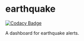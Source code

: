 # earthquake

[![Codacy Badge](https://api.codacy.com/project/badge/Grade/06745148ec524efdaceaba400f9fc126)](https://www.codacy.com/app/ridvanbaluyos/earthquake?utm_source=github.com&utm_medium=referral&utm_content=ridvanbaluyos/earthquake&utm_campaign=badger)

A dashboard for earthquake alerts.
